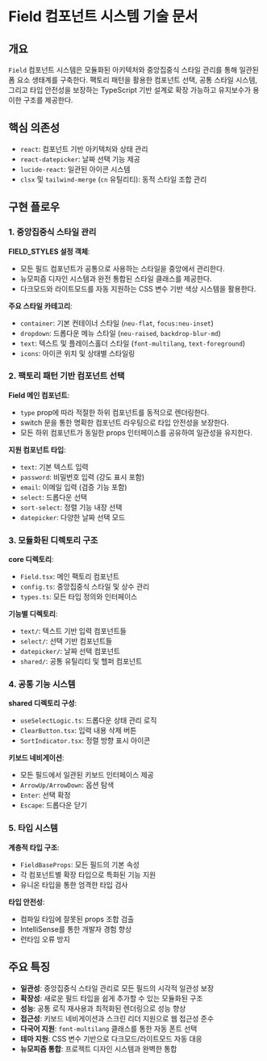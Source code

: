 # Field 컴포넌트 시스템 기술 문서

## 개요

`Field` 컴포넌트 시스템은 모듈화된 아키텍처와 중앙집중식 스타일 관리를 통해 일관된 폼 요소 생태계를 구축한다. 팩토리 패턴을 활용한 컴포넌트 선택, 공통 스타일 시스템, 그리고 타입 안전성을 보장하는 TypeScript 기반 설계로 확장 가능하고 유지보수가 용이한 구조를 제공한다.

## 핵심 의존성

- `react`: 컴포넌트 기반 아키텍처와 상태 관리
- `react-datepicker`: 날짜 선택 기능 제공
- `lucide-react`: 일관된 아이콘 시스템
- `clsx` 및 `tailwind-merge` (`cn` 유틸리티): 동적 스타일 조합 관리

## 구현 플로우

### 1. 중앙집중식 스타일 관리

**FIELD_STYLES 설정 객체**:
- 모든 필드 컴포넌트가 공통으로 사용하는 스타일을 중앙에서 관리한다.
- 뉴모피즘 디자인 시스템과 완전 통합된 스타일 클래스를 제공한다.
- 다크모드와 라이트모드를 자동 지원하는 CSS 변수 기반 색상 시스템을 활용한다.

**주요 스타일 카테고리**:
- `container`: 기본 컨테이너 스타일 (`neu-flat`, `focus:neu-inset`)
- `dropdown`: 드롭다운 메뉴 스타일 (`neu-raised`, `backdrop-blur-md`)
- `text`: 텍스트 및 플레이스홀더 스타일 (`font-multilang`, `text-foreground`)
- `icons`: 아이콘 위치 및 상태별 스타일링

### 2. 팩토리 패턴 기반 컴포넌트 선택

**Field 메인 컴포넌트**:
- `type` prop에 따라 적절한 하위 컴포넌트를 동적으로 렌더링한다.
- switch 문을 통한 명확한 컴포넌트 라우팅으로 타입 안전성을 보장한다.
- 모든 하위 컴포넌트가 동일한 props 인터페이스를 공유하여 일관성을 유지한다.

**지원 컴포넌트 타입**:
- `text`: 기본 텍스트 입력
- `password`: 비밀번호 입력 (강도 표시 포함)
- `email`: 이메일 입력 (검증 기능 포함)
- `select`: 드롭다운 선택
- `sort-select`: 정렬 기능 내장 선택
- `datepicker`: 다양한 날짜 선택 모드

### 3. 모듈화된 디렉토리 구조

**core 디렉토리**:
- `Field.tsx`: 메인 팩토리 컴포넌트
- `config.ts`: 중앙집중식 스타일 및 상수 관리
- `types.ts`: 모든 타입 정의와 인터페이스

**기능별 디렉토리**:
- `text/`: 텍스트 기반 입력 컴포넌트들
- `select/`: 선택 기반 컴포넌트들
- `datepicker/`: 날짜 선택 컴포넌트
- `shared/`: 공통 유틸리티 및 헬퍼 컴포넌트

### 4. 공통 기능 시스템

**shared 디렉토리 구성**:
- `useSelectLogic.ts`: 드롭다운 상태 관리 로직
- `ClearButton.tsx`: 입력 내용 삭제 버튼
- `SortIndicator.tsx`: 정렬 방향 표시 아이콘

**키보드 네비게이션**:
- 모든 필드에서 일관된 키보드 인터페이스 제공
- `ArrowUp/ArrowDown`: 옵션 탐색
- `Enter`: 선택 확정
- `Escape`: 드롭다운 닫기

### 5. 타입 시스템

**계층적 타입 구조**:
- `FieldBaseProps`: 모든 필드의 기본 속성
- 각 컴포넌트별 확장 타입으로 특화된 기능 지원
- 유니온 타입을 통한 엄격한 타입 검사

**타입 안전성**:
- 컴파일 타임에 잘못된 props 조합 검출
- IntelliSense를 통한 개발자 경험 향상
- 런타임 오류 방지

## 주요 특징

- **일관성**: 중앙집중식 스타일 관리로 모든 필드의 시각적 일관성 보장
- **확장성**: 새로운 필드 타입을 쉽게 추가할 수 있는 모듈화된 구조
- **성능**: 공통 로직 재사용과 최적화된 렌더링으로 성능 향상
- **접근성**: 키보드 네비게이션과 스크린 리더 지원으로 웹 접근성 준수
- **다국어 지원**: `font-multilang` 클래스를 통한 자동 폰트 선택
- **테마 지원**: CSS 변수 기반으로 다크모드/라이트모드 자동 대응
- **뉴모피즘 통합**: 프로젝트 디자인 시스템과 완벽한 통합 